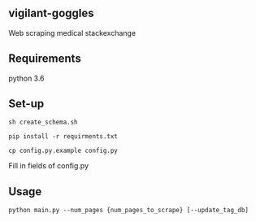 vigilant-goggles
------------------
Web scraping medical stackexchange

## Requirements
python 3.6

## Set-up 
`sh create_schema.sh`

`pip install -r requirments.txt`

`cp config.py.example config.py`

Fill in fields of config.py 

## Usage

`python main.py --num_pages {num_pages_to_scrape} [--update_tag_db]`
#

